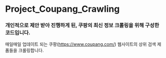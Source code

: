 # Project_Coupang_Crawling

### 개인적으로 제안 받아 진행하게 된, 쿠팡의 최신 정보 크롤링을 위해 구성한 코드입니다.

매일매일 업데이트 되는 쿠팡(https://www.coupang.com/) 웹사이트의 상위 검색 제품들을 크롤링합니다.

